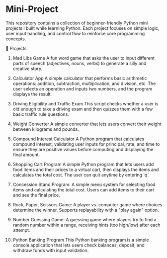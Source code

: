 # Mini-Project
This repository contains a collection of beginner-friendly Python mini projects I built while learning Python. Each project focuses on simple logic, user input handling, and control flow to reinforce core programming concepts.

📁 Projects
1. Mad Libs Game
A fun word game that asks the user to input different parts of speech (adjectives, nouns, verbs) to generate a silly and creative story.

2. Calculator App
A simple calculator that performs basic arithmetic operations: addition, subtraction, multiplication, and division, etc. The user selects an operation and inputs two numbers, and the program displays the result.

3. Driving Eligibility and Traffic Exam
This script checks whether a user is old enough to take a driving exam and then quizzes them with a few basic traffic rule questions.

4. Weight Converter
A simple converter that lets users convert their weight between kilograms and pounds.

5. Compound Interest Calculator
A Python program that calculates compound interest, validating user inputs for principal, rate, and time to ensure they are positive values before computing and displaying the final amount.

6. Shopping Cart Program
A simple Python program that lets users add food items and their prices to a virtual cart, then displays the items and calculates the total cost. The user can quit anytime by entering 'q'.

7. Concession Stand Program:
A simple menu system for selecting food items and calculating the total cost. Users can add items to their cart and see the final price.

8. Rock, Paper, Scissors Game:
A player vs. computer game where choices determine the winner. Supports replayability with a "play again" option.

9. Number Guessing Game:
A guessing game where players try to find a random number within a range, receiving hints (too high/low) after each attempt.

10. Python Banking Program
This Python banking program is a simple console application that lets users check balances, deposit, and withdraw funds with input validation.
